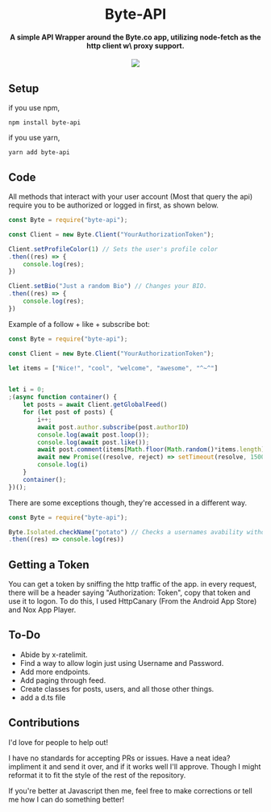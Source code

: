 <h1 align="center">
  <br>
  Byte-API
  <br>
</h1>

<h4 align="center">A simple API Wrapper around the Byte.co app, utilizing node-fetch as the http client w\ proxy support.</h4>

<p align="center">
  <a href="https://discord.gg/n4yqTrt">
      <img src="https://i.imgur.com/ECEsP5l.png">
  </a>

## Setup

if you use npm,

```npm install byte-api```

if you use yarn,

```yarn add byte-api```


## Code

All methods that interact with your user account (Most that query the api) require you to be authorized or logged in first, as shown below.
```js
const Byte = require("byte-api");

const Client = new Byte.Client("YourAuthorizationToken");

Client.setProfileColor(1) // Sets the user's profile color
.then((res) => {
    console.log(res);
})

Client.setBio("Just a random Bio") // Changes your BIO.
.then((res) => {
    console.log(res);
})
```

Example of a follow + like + subscribe bot:
```js
const Byte = require("byte-api");

const Client = new Byte.Client("YourAuthorizationToken");

let items = ["Nice!", "cool", "welcome", "awesome", "^~^"]


let i = 0;
;(async function container() {
    let posts = await Client.getGlobalFeed()
    for (let post of posts) {
        i++;
        await post.author.subscribe(post.authorID)
        console.log(await post.loop());
        console.log(await post.like());
        await post.comment(items[Math.floor(Math.random()*items.length)])
        await new Promise((resolve, reject) => setTimeout(resolve, 1500))
        console.log(i)
    }
    container();
})();
```

There are some exceptions though, they're accessed in a different way.
```js
const Byte = require("byte-api");

Byte.Isolated.checkName("potato") // Checks a usernames avability without the need for authorization.
.then((res) => console.log(res))
```

## Getting a Token

You can get a token by sniffing the http traffic of the app. in every request, there will be a header saying "Authorization: Token", copy that token and use it to logon. To do this, I used HttpCanary (From the Android App Store) and Nox App Player. 


## To-Do

* Abide by x-ratelimit.
* Find a way to allow login just using Username and Password.
* Add more endpoints.
* Add paging through feed.
* Create classes for posts, users, and all those other things.
* add a d.ts file

## Contributions
I'd love for people to help out!

I have no standards for accepting PRs or issues. Have a neat idea? impliment it and send it over, and if it works well I'll approve. Though I might reformat it to fit the style of the rest of the repository.

If you're better at Javascript then me, feel free to make corrections or tell me how I can do something better!

